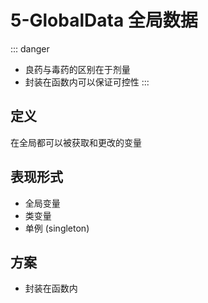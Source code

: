 <!--
 * @Author: your name
 * @Date: 2021-02-06 13:42:09
 * @LastEditTime: 2021-02-16 14:41:02
 * @LastEditors: Please set LastEditors
 * @Description: In User Settings Edit
 * @FilePath: /vuepress-starter/docs/PersonalStyle/Code/BadCodes/4-GlobalData.md
-->
# 5-GlobalData 全局数据
::: danger
+ 良药与毒药的区别在于剂量
+ 封装在函数内可以保证可控性
:::

## 定义
在全局都可以被获取和更改的变量

## 表现形式
+ 全局变量
+ 类变量
+ 单例 (singleton)

## 方案
+ 封装在函数内
